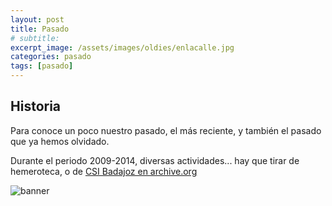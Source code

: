 ```yaml
---
layout: post
title: Pasado
# subtitle: 
excerpt_image: /assets/images/oldies/enlacalle.jpg
categories: pasado
tags: [pasado]
---
```


Historia
-----

Para conoce un poco nuestro pasado, el más reciente, y también el pasado que ya hemos olvidado.

Durante el periodo 2009-2014, diversas actividades... hay que tirar de hemeroteca, o de [CSI Badajoz en archive.org](https://web.archive.org/web/20090215200705/http://www.csibadajoz.org/csi.php)


![banner](/assets/images/oldies/enlacalle.jpg)




